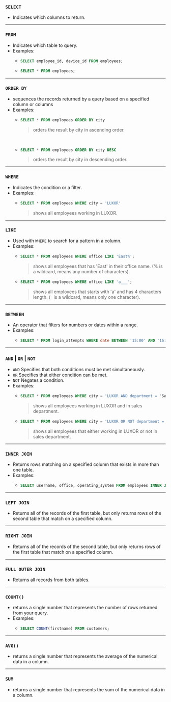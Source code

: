 ### ```SELECT```
- Indicates which columns to return.

---
### ```FROM```
- Indicates which table to query.
- Examples:
  - ```sql
    SELECT employee_id, device_id FROM employees;
    ```
  - ```sql
    SELECT * FROM employees;
    ```

---
### ```ORDER BY```
- sequences the records returned by a query based on a specified column or columns
- Examples:
  - ```SQL
    SELECT * FROM employees ORDER BY city
    ```
    >orders the result by city in ascending order.

    </br>
  - ```SQL
    SELECT * FROM employees ORDER BY city DESC
    ``` 
    >orders the result by city in descending order.

---
### ```WHERE```
- Indicates the condition or a filter.
- Examples:
  - ```SQL
    SELECT * FROM employees WHERE city = 'LUXOR'
    ``` 
    >shows all employees working in LUXOR.

---
### ```LIKE```
- Used with ```WHERE``` to search for a pattern in a column.
- Examples:
  - ```SQL
    SELECT * FROM employees WHERE office LIKE 'East%';
    ``` 
    >shows all employees that has 'East' in their office name. (% is a wildcard, means any number of characters).
  - ```SQL
    SELECT * FROM employees WHERE office LIKE 'a___';
    ``` 
    >shows all employees that starts with 'a' and has 4 characters length. (_ is a wildcard, means only one character).

---
### ```BETWEEN```
- An operator that filters for numbers or dates within a range.
- Examples:
  - ```SQL
    SELECT * FROM login_attempts WHERE date BETWEEN '15:00' AND '16:00';
    ```

---
### ```AND``` | ```OR``` | ```NOT```
- ```AND``` Specifies that both conditions must be met simultaneously.
- ```OR``` Specifies that either condition can be met.
- ```NOT``` Negates a condition.
- Examples:
  - ```SQL
    SELECT * FROM employees WHERE city = 'LUXOR AND department = 'Sales''
    ``` 
    >shows all employees working in LUXOR and in sales department.
  - ```SQL
    SELECT * FROM employees WHERE city = 'LUXOR OR NOT department = 'Sales''
    ``` 
    >shows all employees that either working in LUXOR or not in sales department.

---
### ```INNER JOIN```
- Returns rows matching on a specified column that exists in more than one table.
- Examples:
  - ```SQL
    SELECT username, office, operating_system FROM employees INNER JOIN machines ON employees.employee_id = machines.employee_id
    ```

---
### ```LEFT JOIN```
- Returns all of the records of the first table, but only returns rows of the second table that match on a specified column.

---
### ```RIGHT JOIN```
- Returns all of the records of the second table, but only returns rows of the first table that match on a specified column.

---
### ```FULL OUTER JOIN```
- Returns all records from both tables.

---
### ```COUNT()```
- returns a single number that represents the number of rows returned from your query.
- Examples:
  - ```SQL
    SELECT COUNT(firstname) FROM customers;
    ```

---
### ```AVG()```
- returns a single number that represents the average of the numerical data in a column.

---
### ```SUM```
- returns a single number that represents the sum of the numerical data in a column.
